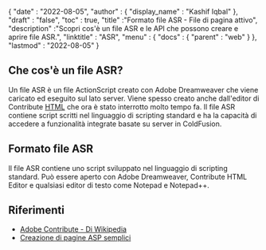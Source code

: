 {
  "date" : "2022-08-05",
  "author" : {
    "display_name" : "Kashif Iqbal"
},
  "draft" : "false",
  "toc" : true,
  "title" :"Formato file ASR - File di pagina attivo",
  "description" :"Scopri cos'è un file ASR e le API che possono creare e aprire file ASR.",
  "linktitle" : "ASR",
  "menu" : {
    "docs" : {
      "parent" : "web"
}
},
  "lastmod" : "2022-08-05"
}

## Che cos'è un file ASR?

Un file ASR è un file ActionScript creato con Adobe Dreamweaver che viene caricato ed eseguito sul lato server. Viene spesso creato anche dall'editor di Contribute [HTML](/it/web/html/) che ora è stato interrotto molto tempo fa. Il file ASR contiene script scritti nel linguaggio di scripting standard e ha la capacità di accedere a funzionalità integrate basate su server in ColdFusion.

## Formato file ASR

Il file ASR contiene uno script sviluppato nel linguaggio di scripting standard. Può essere aperto con Adobe Dreamweaver, Contribute HTML Editor e qualsiasi editor di testo come Notepad e Notepad++.

## Riferimenti

* [Adobe Contribute - Di Wikipedia](https://en.wikipedia.org/wiki/Adobe_Contribute)
* [Creazione di pagine ASP semplici](https://learn.microsoft.com/en-us/previous-versions/iis/6.0-sdk/ms524741(v=vs.90))

